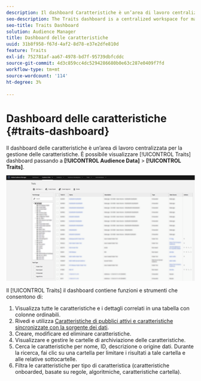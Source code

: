 ```yaml
---
description: Il dashboard Caratteristiche è un’area di lavoro centralizzata per la gestione delle caratteristiche.
seo-description: The Traits dashboard is a centralized workspace for managing traits.
seo-title: Traits Dashboard
solution: Audience Manager
title: Dashboard delle caratteristiche
uuid: 31b8f958-f67d-4af2-8d78-e37e2dfe810d
feature: Traits
exl-id: 752781af-aa67-4978-bd7f-95739dbfcddc
source-git-commit: 4d3c859cc4dc5294286680b0e63c287e0409f7fd
workflow-type: tm+mt
source-wordcount: '114'
ht-degree: 3%

---
```


# Dashboard delle caratteristiche {#traits-dashboard}

Il dashboard delle caratteristiche è un’area di lavoro centralizzata per la gestione delle caratteristiche. È possibile visualizzare [!UICONTROL Traits] dashboard passando a **[!UICONTROL Audience Data]** > **[!UICONTROL Traits]**.

![](assets/traits-dashboard.png)

<!-- c_tb_dashboard.xml -->

Il [!UICONTROL Traits] il dashboard contiene funzioni e strumenti che consentono di:

1. Visualizza tutte le caratteristiche e i dettagli correlati in una tabella con colonne ordinabili.
2. Rivedi e utilizza [Caratteristiche di pubblici attivi e caratteristiche sincronizzate con la sorgente dei dati](../../features/traits/client-activity-synced-audience-traits.md).
3. Creare, modificare ed eliminare caratteristiche.
4. Visualizzare e gestire le cartelle di archiviazione delle caratteristiche.
5. Cerca le caratteristiche per nome, ID, descrizione o origine dati. Durante la ricerca, fai clic su una cartella per limitare i risultati a tale cartella e alle relative sottocartelle.
6. Filtra le caratteristiche per tipo di caratteristica (caratteristiche onboarded, basate su regole, algoritmiche, caratteristiche cartella).
